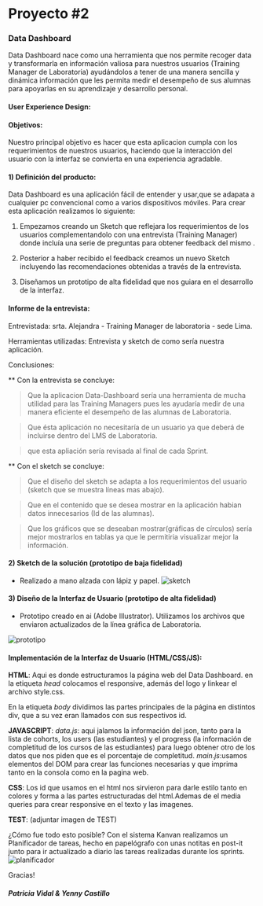 # Proyecto #2  
### Data Dashboard
Data Dashboard  nace como una herramienta que nos permite recoger data y transformarla en información valiosa para nuestros usuarios (Training Manager de Laboratoria) ayudándolos a tener de una manera sencilla y dinámica información que les permita medir el desempeño de sus alumnas para apoyarlas en su aprendizaje y desarrollo personal.


#### User Experience Design:

#### Objetivos:

Nuestro principal objetivo es hacer que  esta aplicacion cumpla con los requerimientos de nuestros usuarios, haciendo que la interacción del usuario con la interfaz se convierta en una experiencia agradable.

#### 1) Definición del producto:

Data Dashboard es una aplicación fácil de entender  y usar,que se adapata a cualquier pc convencional como a varios dispositivos móviles. Para crear esta aplicación realizamos lo siguiente: 

1.	Empezamos creando un Sketch que reflejara los requerimientos de los usuarios complementandolo con una entrevista (Training Manager) donde incluía una serie de preguntas para obtener feedback del mismo .

2.	Posterior a haber recibido el feedback creamos un nuevo Sketch incluyendo las recomendaciones obtenidas a través de la entrevista.

3.	Diseñamos un prototipo de alta fidelidad que nos guiara en el desarrollo de la interfaz.


#### Informe de la entrevista:

Entrevistada: srta. Alejandra - Training Manager de laboratoria - sede Lima.

Herramientas utilizadas: Entrevista y sketch de como sería nuestra aplicación.

Conclusiones: 

** Con la entrevista se concluye:
> Que la aplicacion Data-Dashboard sería una herramienta de mucha utilidad para las Training Managers pues les ayudaría medir de una manera eficiente el desempeño de las alumnas de Laboratoria. 

> Que ésta aplicación no necesitaría de un usuario ya que deberá de incluirse dentro del LMS de Laboratoria.

> que esta apliación sería revisada al final de cada Sprint.

** Con el sketch se concluye:
> Que el diseño del sketch se adapta a los requerimientos del usuario (sketch que se muestra líneas mas abajo).

> Que en el contenido que se desea mostrar en la aplicación habian datos innecesarios (Id de las alumnas).

> Que los gráficos que se deseaban mostrar(gráficas de círculos)  sería mejor mostrarlos en tablas ya que  le permitiria visualizar mejor la información.

 

#### 2) Sketch de la solución (prototipo de baja fidelidad)
- Realizado a mano alzada con lápiz y papel.
![sketch](https://github.com/PatriciaVidal/lim-2018-05-bc-core-pm-datadashboard/blob/ProyectoData/src/imagenes/sketch.gif?raw=true"title")

#### 3) Diseño de la Interfaz de Usuario (prototipo de alta fidelidad)
- Prototipo creado en ai (Adobe Illustrator). Utilizamos los archivos que enviaron actualizados de la línea gráfica de Laboratoria. 

![prototipo](https://github.com/PatriciaVidal/lim-2018-05-bc-core-pm-datadashboard/blob/ProyectoData/src/imagenes/prototipo.gif?raw=true"title")



#### Implementación de la Interfaz de Usuario (HTML/CSS/JS):


**HTML**: 
Aqui es donde estructuramos la página web del Data Dashboard.
en la etiqueta _head_ colocamos el responsive, además del logo y linkear el archivo style.css.

En la etiqueta _body_ dividimos las partes principales de la página en distintos div, que a su vez eran llamados con sus respectivos id.

**JAVASCRIPT**: 
_data.js_: aqui jalamos la información del json, tanto para la lista de cohorts, los users (las estudiantes) y el progress (la información de completitud de los cursos de las estudiantes) para luego obtener otro de los datos que nos piden que es el porcentaje de completitud.
_main.js_:usamos elementos del DOM para crear las funciones necesarias y que imprima tanto en la consola como en la pagina web.

**CSS**: Los id que usamos en el html nos sirvieron para darle estilo tanto en colores y forma a las partes estructuradas del html.Ademas de el media queries para crear responsive en el texto y las imagenes.

**TEST**:
(adjuntar imagen de TEST)

¿Cómo fue todo esto posible?
Con el sistema Kanvan realizamos un Planificador de tareas, hecho en papelógrafo con unas notitas en post-it junto para ir actualizado a diario las tareas realizadas durante los sprints.
![planificador](https://github.com/PatriciaVidal/lim-2018-05-bc-core-pm-datadashboard/blob/ProyectoData/src/imagenes/planificador_infinito.gif?raw=true"title")


Gracias!
##### Patricia Vidal & Yenny Castillo